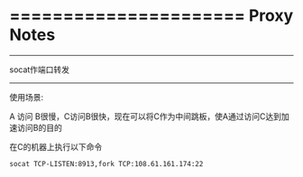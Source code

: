 ======================
Proxy Notes
======================

******************************
socat作端口转发
******************************

使用场景:

A 访问 B很慢，C访问B很快，现在可以将C作为中间跳板，使A通过访问C达到加速访问B的目的

在C的机器上执行以下命令
    
    socat TCP-LISTEN:8913,fork TCP:108.61.161.174:22